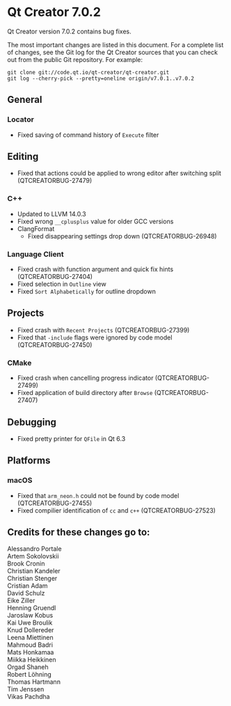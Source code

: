 Qt Creator 7.0.2
================

Qt Creator version 7.0.2 contains bug fixes.

The most important changes are listed in this document. For a complete list of
changes, see the Git log for the Qt Creator sources that you can check out from
the public Git repository. For example:

    git clone git://code.qt.io/qt-creator/qt-creator.git
    git log --cherry-pick --pretty=oneline origin/v7.0.1..v7.0.2

General
-------

### Locator

* Fixed saving of command history of `Execute` filter

Editing
-------

* Fixed that actions could be applied to wrong editor after switching split
  (QTCREATORBUG-27479)

### C++

* Updated to LLVM 14.0.3
* Fixed wrong `__cplusplus` value for older GCC versions
* ClangFormat
    * Fixed disappearing settings drop down (QTCREATORBUG-26948)

### Language Client

* Fixed crash with function argument and quick fix hints (QTCREATORBUG-27404)
* Fixed selection in `Outline` view
* Fixed `Sort Alphabetically` for outline dropdown

Projects
--------

* Fixed crash with `Recent Projects` (QTCREATORBUG-27399)
* Fixed that `-include` flags were ignored by code model (QTCREATORBUG-27450)

### CMake

* Fixed crash when cancelling progress indicator (QTCREATORBUG-27499)
* Fixed application of build directory after `Browse` (QTCREATORBUG-27407)

Debugging
---------

* Fixed pretty printer for `QFile` in Qt 6.3

Platforms
---------

### macOS

* Fixed that `arm_neon.h` could not be found by code model (QTCREATORBUG-27455)
* Fixed compilier identification of `cc` and `c++` (QTCREATORBUG-27523)

Credits for these changes go to:
--------------------------------
Alessandro Portale  
Artem Sokolovskii  
Brook Cronin  
Christian Kandeler  
Christian Stenger  
Cristian Adam  
David Schulz  
Eike Ziller  
Henning Gruendl  
Jaroslaw Kobus  
Kai Uwe Broulik  
Knud Dollereder  
Leena Miettinen  
Mahmoud Badri  
Mats Honkamaa  
Miikka Heikkinen  
Orgad Shaneh  
Robert Löhning  
Thomas Hartmann  
Tim Jenssen  
Vikas Pachdha  
